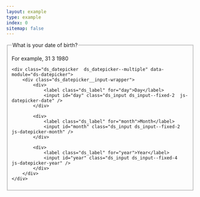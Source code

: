 ```yaml
---
layout: example
type: example
index: 0
sitemap: false
---
```


<style>

.ds_datepicker {
    margin-bottom: 24px;
}   

.ds_datepicker__input-wrapper {
    display: flex;
    gap: 1rem;
    margin-bottom: 1.5rem;
}

.ds_datepicker .ds_input {
    margin-bottom: 0;
}

</style>



<div class="ds_wrapper">

<fieldset>
    <legend>What is your date of birth?</legend>
    <p class="ds_hint-text">For example, 31 3 1980</p>

    <div class="ds_datepicker  ds_datepicker--multiple" data-module="ds-datepicker">
        <div class="ds_datepicker__input-wrapper">
            <div>
                <label class="ds_label" for="day">Day</label>
                <input id="day" class="ds_input ds_input--fixed-2  js-datepicker-date" />
            </div>

            <div>
                <label class="ds_label" for="month">Month</label>
                <input id="month" class="ds_input ds_input--fixed-2  js-datepicker-month" />
            </div>

            <div>
                <label class="ds_label" for="year">Year</label>
                <input id="year" class="ds_input ds_input--fixed-4  js-datepicker-year" />
            </div>
        </div>
    </div>
</fieldset>

</div>






<script>

class DSDatePicker2 {
    constructor(el, options = {}) {
        if (!el) {
            return;
        }

        this.datePickerParent = el;
        this.inputElement = this.datePickerParent.querySelector('input');
        this.isMultipleInput = el.classList.contains('ds_datepicker--multiple');
        this.dateInput = el.querySelector('.js-datepicker-date');
        this.monthInput = el.querySelector('.js-datepicker-month');
        this.yearInput = el.querySelector('.js-datepicker-year');

        this.dayLabels = ['Sunday', 'Monday', 'Tuesday', 'Wednesday', 'Thursday', 'Friday', 'Saturday'];
        this.monthLabels = ['January', 'February', 'March', 'April', 'May', 'June', 'July', 'August', 'September', 'October', 'November', 'December'];

        this.currentDate = new Date();
        this.currentDate.setHours(0, 0, 0, 0);
        this.calendarDays = [];
        this.imagePath = options.imagePath || '/assets/images/icons/';

        this.keycodes = {
            'tab': 9,
            'esc': 27,
            'pageup': 33,
            'pagedown': 34,
            'end': 35,
            'home': 36,
            'left': 37,
            'up': 38,
            'right': 39,
            'down': 40
        };

        if (options.minDate) {
            this.setMinDate(options.minDate);
        }

        if (options.maxDate) {
            this.setMaxDate(options.maxDate);
        }
    }

    init() {
        if (!this.inputElement || this.datePickerParent.classList.contains('js-initialised')) {
            return;
        }

        // insert calendar button
        const calendarButtonTempContainer = document.createElement('div');
        calendarButtonTempContainer.innerHTML = this.buttonTemplate();
        this.calendarButtonElement = calendarButtonTempContainer.firstChild;
        this.calendarButtonElement.setAttribute('data-button', `datepicker-${this.inputElement.id}-toggle`);

        if (this.isMultipleInput) {
            this.inputElement.parentNode.parentNode.appendChild(this.calendarButtonElement);
        } else {
            this.inputElement.parentNode.appendChild(this.calendarButtonElement);
            this.inputElement.parentNode.classList.add('ds_input__wrapper--has-icon');
        }

        // insert dialog template
        const dialog = document.createElement('div');
        dialog.id = 'datepicker-' + parseInt(Math.random() * 1000000, 10);
        dialog.titleId = 'datepicker-title-' + parseInt(Math.random() * 1000000, 10);
        dialog.setAttribute('class', 'ds_datepicker__dialog  datepickerDialog');
        dialog.setAttribute('role', 'dialog');
        dialog.setAttribute('aria-modal', 'true');
        dialog.setAttribute('aria-labelledby', dialog.titleId);
        dialog.innerHTML = this.dialogTemplate(dialog.titleId);

        this.dialogElement = dialog;
        this.datePickerParent.appendChild(dialog);

        this.dialogTitleNode = this.dialogElement.querySelector('.js-datepicker-month-year');

        this.setMinAndMaxDatesOnCalendar();

        // create calendar
        const tbody = this.datePickerParent.querySelector('tbody');
        let dayCount = 0;
        for (let i = 0; i < 6; i++) {
            // create row
            const row = tbody.insertRow(i);

            for (let j = 0; j < 7; j++) {
                // create cell (day)
                const cell = document.createElement('td');
                const dateButton = document.createElement('button');
                dateButton.dataset.form = 'date-select';

                cell.appendChild(dateButton);
                row.appendChild(cell);

                const calendarDay = new DSCalendarDay(dateButton, dayCount, i, j, this);
                calendarDay.init();
                this.calendarDays.push(calendarDay);
                dayCount++;
            }
        }

        // add event listeners
        this.prevMonthButton = this.dialogElement.querySelector('.js-datepicker-prev-month');
        this.prevYearButton = this.dialogElement.querySelector('.js-datepicker-prev-year');
        this.nextMonthButton = this.dialogElement.querySelector('.js-datepicker-next-month');
        this.nextYearButton = this.dialogElement.querySelector('.js-datepicker-next-year');
        this.prevMonthButton.addEventListener('click', (event) => this.focusPreviousMonth(event, false));
        this.prevYearButton.addEventListener('click', (event) => this.focusPreviousYear(event, false));
        this.nextMonthButton.addEventListener('click', (event) => this.focusNextMonth(event, false));
        this.nextYearButton.addEventListener('click', (event) => this.focusNextYear(event, false));

        this.cancelButton = this.dialogElement.querySelector('.js-datepicker-cancel');
        this.okButton = this.dialogElement.querySelector('.js-datepicker-ok');
        this.cancelButton.addEventListener('click', (event) => { event.preventDefault(); this.closeDialog(event); });
        this.okButton.addEventListener('click', () => this.selectDate(this.currentDate));

        const dialogButtons = this.dialogElement.querySelectorAll('button:not([disabled="true"])');
        this.firstButtonInDialog = dialogButtons[0];
        this.lastButtonInDialog = dialogButtons[dialogButtons.length - 1];
        this.firstButtonInDialog.addEventListener('keydown', (event) => this.firstButtonKeyup(event));
        this.lastButtonInDialog.addEventListener('keydown', (event) => this.lastButtonKeyup(event));

        this.calendarButtonElement.addEventListener('click', (event) => this.toggleDialog(event));

        document.body.addEventListener('mouseup', (event) => this.backgroundClick(event));

        // populates calendar with inital dates, avoids Wave errors about null buttons
        this.updateCalendar();

        this.datePickerParent.classList.add('js-initialised');
    }

    buttonTemplate() {
        return `<button class="ds_button  ds_button--icon-only  ds_datepicker__button  ds_no-margin  js-calendar-button">
            <span class="visually-hidden">Choose date</span>
            <svg class="ds_icon" aria-hidden="true" role="img"><use href="${this.imagePath}icons.stack.svg#calendar_today"></use></svg>
        </button>
        `;
    }

    dialogTemplate(titleId) {
        return `<div class="ds_datepicker__dialog__header ">
        <div class="ds_datepicker__dialog__navbuttons">
            <button class="ds_button  ds_button--icon-only  js-datepicker-prev-year" aria-label="previous year" data-button="button-datepicker-prevyear">
                <span class="visually-hidden">Previous year</span>
                <svg focusable="false" class="ds_icon" aria-hidden="true" role="img"><use href="${this.imagePath}icons.stack.svg#double_chevron_left"></use></svg>
            </button>

            <button class="ds_button  ds_button--icon-only  js-datepicker-prev-month" aria-label="previous month" data-button="button-datepicker-prevmonth">
                <span class="visually-hidden">Previous month</span>
                <svg focusable="false" class="ds_icon" aria-hidden="true" role="img"><use href="${this.imagePath}icons.stack.svg#chevron_left"></use></svg>
            </button>
        </div>

        <h2 id="${titleId}" class="ds_datepicker__dialog__title  js-datepicker-month-year">June 2020</h2>

        <div class="ds_datepicker__dialog__navbuttons">
            <button class="ds_button  ds_button--icon-only  js-datepicker-next-month" aria-label="next month" data-button="button-datepicker-nextmonth">
                <span class="visually-hidden">Next month</span>
                <svg focusable="false" class="ds_icon" aria-hidden="true" role="img"><use href="${this.imagePath}icons.stack.svg#chevron_right"></use></svg>
            </button>

            <button class="ds_button  ds_button--icon-only  js-datepicker-next-year" aria-label="next year" data-button="button-datepicker-nextyear">
                <span class="visually-hidden">Next year</span>
                <svg focusable="false" class="ds_icon" aria-hidden="true" role="img"><use href="${this.imagePath}icons.stack.svg#double_chevron_right"></use></svg>
            </button>
        </div>
      </div>

      <table class="ds_datepicker__dialog__table  js-datepicker-grid" role="grid" aria-labelledby="${titleId}">
      <caption class="ds_datepicker__dialog__table-caption">You can use the cursor keys to select a date</caption>
      <thead>
          <tr>
          <th scope="col">
            <span aria-hidden="true">Su</span>
            <span class="visually-hidden">Sunday</span>
          </th>
          <th scope="col">
            <span aria-hidden="true">Mo</span>
            <span class="visually-hidden">Monday</span>
          </th>
          <th scope="col">
            <span aria-hidden="true">Tu</span>
            <span class="visually-hidden">Tuesday</span>
          </th>
          <th scope="col">
            <span aria-hidden="true">We</span>
            <span class="visually-hidden">Wednesday</span>
          </th>
          <th scope="col">
            <span aria-hidden="true">Th</span>
            <span class="visually-hidden">Thursday</span>
          </th>
          <th scope="col">
            <span aria-hidden="true">Fr</span>
            <span class="visually-hidden">Friday</span>
          </th>
          <th scope="col">
            <span aria-hidden="true">Sa</span>
            <span class="visually-hidden">Saturday</span>
          </th>
          </tr>
      </thead>

      <tbody></tbody>
      </table>

      <div class="ds_datepicker__dialog__buttongroup">
      <button type="button" class="ds_button  ds_button--small  ds_button--cancel  js-datepicker-cancel" value="cancel" data-button="button-datepicker-cancel">Cancel</button>
      <button type="button" class="ds_button  ds_button--small  js-datepicker-ok" value="ok" data-button="button-datepicker-ok">OK</button>
      </div>`;
    }

    leadingZeroes(value, length = 2) {
        let ret = value.toString();

        while (ret.length < length) {
            ret = '0' + ret.toString();
        }

        return ret;
    }

    setMinDate(date) {
        this.inputElement.dataset.mindate = this.formattedDateFromDate(date);
    }

    setMaxDate(date) {
        this.inputElement.dataset.maxdate = this.formattedDateFromDate(date);
    }

    setMinAndMaxDatesOnCalendar() {
        if (this.inputElement.dataset.mindate) {
            this.minDate = this.formattedDateFromString(this.inputElement.dataset.mindate, null);
            if (this.minDate && this.currentDate < this.minDate) {
                this.currentDate = this.minDate;
            }
        }

        if (this.inputElement.dataset.maxdate) {
            this.maxDate = this.formattedDateFromString(this.inputElement.dataset.maxdate, null);
            if (this.maxDate && this.currentDate > this.maxDate) {
                this.currentDate = this.maxDate;
            }
        }
    }

    formattedDateFromString(dateString, fallback = new Date()) {
        let formattedDate = null;
        const parts = dateString.split('/');

        if (dateString.match(/\d{1,4}\/\d{1,2}\/\d{1,4}/)) {
            switch (this.inputElement.dataset.dateformat) {
            case 'YMD':
                formattedDate = new Date(`${parts[1]}/${parts[2]}/${parts[0]}`);
                break;
            case 'MDY':
                formattedDate = new Date(`${parts[0]}/${parts[1]}/${parts[2]}`);
                break;
            case 'DMY':
            default:
                formattedDate = new Date(`${parts[1]}/${parts[0]}/${parts[2]}`);
                break;
            }
        }

        if (formattedDate instanceof Date && !isNaN(formattedDate)) {
            return formattedDate;
        } else {
            return fallback;
        }
    }

    formattedDateFromDate(date) {
        let formattedDate = null;

        switch (this.inputElement.dataset.dateformat) {
        case 'YMD':
            formattedDate = `${date.getFullYear()}/${this.leadingZeroes(date.getMonth() + 1)}/${this.leadingZeroes(date.getDate())}`;
            break;
        case 'MDY':
            formattedDate = `${this.leadingZeroes(date.getMonth() + 1)}/${this.leadingZeroes(date.getDate())}/${date.getFullYear()}`;
            break;
        case 'DMY':
        default:
            formattedDate = `${this.leadingZeroes(date.getDate())}/${this.leadingZeroes(date.getMonth() + 1)}/${date.getFullYear()}`;
            break;
        }

        return formattedDate;
    }

    backgroundClick(event) {
        if (this.isOpen() &&
            !this.dialogElement.contains(event.target) &&
            !this.inputElement.contains(event.target) &&
            !this.calendarButtonElement.contains(event.target)) {

            event.preventDefault();
            this.closeDialog();
        }
    }

    formattedDateHuman(date) {
        return `${this.dayLabels[date.getDay()]} ${date.getDate()} ${this.monthLabels[date.getMonth()]} ${date.getFullYear()}`;
    }

    firstButtonKeyup(event) {
        if (event.keyCode === this.keycodes.tab && event.shiftKey) {
            this.lastButtonInDialog.focus();
            event.preventDefault();
        }
    }

    lastButtonKeyup(event) {
        if (event.keyCode === this.keycodes.tab && !event.shiftKey) {
            this.firstButtonInDialog.focus();
            event.preventDefault();
        }
    }

    // render calendar
    updateCalendar() {
        this.dialogTitleNode.innerHTML = `${this.monthLabels[this.currentDate.getMonth()]} ${this.currentDate.getFullYear()}`;

        let day = this.currentDate;

        const firstOfMonth = new Date(day.getFullYear(), day.getMonth(), 1);
        const dayOfWeek = firstOfMonth.getDay();

        firstOfMonth.setDate(firstOfMonth.getDate() - dayOfWeek);

        const thisDay = new Date(firstOfMonth);

        // loop through our days
        for (let i = 0; i < this.calendarDays.length; i++) {
            let hidden = thisDay.getMonth() !== day.getMonth();

            let disabled;

            if (thisDay < this.minDate) {
                disabled = true;
            }
            if (thisDay > this.maxDate) {
                disabled = true;
            }

            this.calendarDays[i].update(thisDay, hidden, disabled);

            thisDay.setDate(thisDay.getDate() + 1);
        }
    }

    setCurrentDate(focus = true) {
        const currentDate = this.currentDate;

        this.calendarDays.forEach((calendarDay) => {
            calendarDay.button.setAttribute('tabindex', -1);
            calendarDay.button.classList.remove('ds_selected');
            const calendarDayDate = calendarDay.date;
            calendarDayDate.setHours(0, 0, 0, 0);

            const today = new Date();
            today.setHours(0, 0, 0, 0);

            if (calendarDayDate.getTime() === currentDate.getTime() && !calendarDay.disabled) {
                if (focus) {
                    calendarDay.button.setAttribute('tabindex', 0);
                    calendarDay.button.focus();
                    calendarDay.button.classList.add('ds_selected');
                }
            }

            if (this.inputDate && calendarDayDate.getTime() === this.inputDate.getTime()) {
                calendarDay.button.classList.add('ds_datepicker__current');
                calendarDay.button.setAttribute('aria-selected', true);
            } else {
                calendarDay.button.classList.remove('ds_datepicker__current');
                calendarDay.button.removeAttribute('aria-selected');
            }

            if (calendarDayDate.getTime() === today.getTime()) {
                calendarDay.button.classList.add('ds_datepicker__today');
            } else {
                calendarDay.button.classList.remove('ds_datepicker__today');
            }
        });

        // if no date is tab-able, make the first non-disabled date tab-able
        if (!focus) {
            const enabledDays = this.calendarDays.filter(calendarDay => {
                return window.getComputedStyle(calendarDay.button).display === 'block' && !calendarDay.button.disabled;
            });

            enabledDays[0].button.setAttribute('tabindex', 0);

            this.currentDate = enabledDays[0].date;
        }
    }

    selectDate(date) {
        this.calendarButtonElement.querySelector('span').innerText = `Choose date. Selected date is ${this.formattedDateHuman(date)}`;
        this.setDate(date);

        const changeEvent = document.createEvent('Event');
        changeEvent.initEvent('change', true, true);
        this.inputElement.dispatchEvent(changeEvent);

        this.closeDialog();
    }

    setDate(date) {
        if (this.isMultipleInput) {
            this.dateInput.value = date.getDate();
            this.monthInput.value = date.getMonth() + 1;
            this.yearInput.value = date.getFullYear();
        } else {
            this.inputElement.value = `${this.leadingZeroes(date.getDate())}/${this.leadingZeroes(date.getMonth() + 1)}/${date.getFullYear()}`;

            switch (this.inputElement.dataset.dateformat) {
            case 'YMD':
                this.inputElement.value = `${date.getFullYear()}/${this.leadingZeroes(date.getMonth() + 1)}/${this.leadingZeroes(date.getDate())}`;
                break;
            case 'MDY':
                this.inputElement.value = `${this.leadingZeroes(date.getMonth() + 1)}/${this.leadingZeroes(date.getDate())}/${date.getFullYear()}`;
                break;
            case 'DMY':
            default:
                this.inputElement.value = `${this.leadingZeroes(date.getDate())}/${this.leadingZeroes(date.getMonth() + 1)}/${date.getFullYear()}`;
                break;
            }
        }
    }

    isOpen() {
        return this.dialogElement.classList.contains('ds_datepicker__dialog--open');
    }

    toggleDialog(event) {
        event.preventDefault();
        if (this.isOpen()) {
            this.closeDialog();
        } else {
            this.setMinAndMaxDatesOnCalendar();
            this.openDialog();
        }
    }

    openDialog() {
        // display the dialog
        this.dialogElement.style.display = 'block';
        this.dialogElement.classList.add('ds_datepicker__dialog--open');

        // position the dialog
        let leftOffset;

        // get the date from the input element(s)
        let dateAsString;

        if (this.isMultipleInput) {
            leftOffset = `${this.calendarButtonElement.offsetLeft + this.calendarButtonElement.offsetWidth + 16}px`;
            dateAsString = `${this.dateInput.value}/${this.monthInput.value}/${this.yearInput.value}`;
        } else {
            leftOffset = `${this.inputElement.offsetWidth + 16}px`;
            dateAsString = this.inputElement.value;
        }

        this.dialogElement.style.left = leftOffset;

        if (dateAsString.match(/^\d{1,2}\/\d{1,2}\/\d{4}$/)) {
            this.inputDate = this.formattedDateFromString(dateAsString);
            this.currentDate = this.inputDate;
        }

        this.updateCalendar();
        this.setCurrentDate();
    }

    closeDialog() {
        this.dialogElement.style.display = 'none';
        this.dialogElement.classList.remove('ds_datepicker__dialog--open');
        this.calendarButtonElement.focus();
    }

    goToDate(date, focus) {
        if (this.minDate && this.minDate > date) {
            date = this.minDate;
        }

        if (this.maxDate && this.maxDate < date) {
            date = this.maxDate;
        }

        const current = this.currentDate;

        this.currentDate = date;

        if (current.getMonth() !== this.currentDate.getMonth() || current.getFullYear() !== this.currentDate.getFullYear()) {
            this.updateCalendar();
        }

        this.setCurrentDate(focus);
    }

    // day navigation
    focusNextDay () {
        const date = new Date(this.currentDate);
        date.setDate(date.getDate() + 1);
        this.goToDate(date);
    }

    focusPreviousDay () {
        const date = new Date(this.currentDate);
        date.setDate(date.getDate() - 1);
        this.goToDate(date);
    }

    // week navigation
    focusNextWeek () {
        const date = new Date(this.currentDate);
        date.setDate(date.getDate() + 7);
        this.goToDate(date);
    }

    focusPreviousWeek () {
        const date = new Date(this.currentDate);
        date.setDate(date.getDate() - 7);
        this.goToDate(date);
    }

    focusFirstDayOfWeek () {
        const date = new Date(this.currentDate);
        date.setDate(date.getDate() - date.getDay());
        this.goToDate(date);
    }

    focusLastDayOfWeek () {
        const date = new Date(this.currentDate);
        date.setDate(date.getDate() - date.getDay() + 6);
        this.goToDate(date);
    }

    // month navigation
    focusNextMonth(event, focus = true) {
        event.preventDefault();
        const date = new Date(this.currentDate);
        date.setMonth(date.getMonth() + 1);
        this.goToDate(date, focus);
    }

    focusPreviousMonth (event, focus = true) {
        event.preventDefault();
        const date = new Date(this.currentDate);
        date.setMonth(date.getMonth() - 1);
        this.goToDate(date, focus);
    }

    // year navigation
    focusNextYear (event, focus = true) {
        event.preventDefault();
        const date = new Date(this.currentDate);
        date.setFullYear(date.getFullYear() + 1);
        this.goToDate(date, focus);
    }

    focusPreviousYear (event, focus = true) {
        event.preventDefault();
        const date = new Date(this.currentDate);
        date.setFullYear(date.getFullYear() - 1);
        this.goToDate(date, focus);
    }
}

class DSCalendarDay {
    constructor(button, index, row, column, picker) {
        this.index = index;
        this.row = row;
        this.column = column;
        this.button = button;
        this.picker = picker;

        this.date = new Date();
    }

    init() {
        this.button.addEventListener('keydown', this.keyPress.bind(this));
        this.button.addEventListener('click', this.click.bind(this));
    }

    update(day, hidden, disabled) {
        this.button.innerHTML = day.getDate();
        this.date = new Date(day);

        if (disabled) {
            this.button.setAttribute('disabled', true);
        } else {
            this.button.removeAttribute('disabled');
        }

        if (hidden) {
            this.button.style.display = 'none';
        } else {
            this.button.style.display = 'block';
        }
    }

    click(event) {
        this.picker.goToDate(this.date);
        this.picker.selectDate(this.date);

        event.stopPropagation();
        event.preventDefault();
    }

    keyPress(event) {
        let calendarNavKey = true;

        switch (event.keyCode) {
        case this.picker.keycodes.left:
            this.picker.focusPreviousDay();
            break;
        case this.picker.keycodes.right:
            this.picker.focusNextDay();
            break;
        case this.picker.keycodes.up:
            this.picker.focusPreviousWeek();
            break;
        case this.picker.keycodes.down:
            this.picker.focusNextWeek();
            break;
        case this.picker.keycodes.home:
            this.picker.focusFirstDayOfWeek();
            break;
        case this.picker.keycodes.end:
            this.picker.focusLastDayOfWeek();
            break;
        case this.picker.keycodes.pageup:
            event.shiftKey ? this.picker.focusPreviousYear(event) : this.picker.focusPreviousMonth(event);
            break;
        case this.picker.keycodes.pagedown:
            event.shiftKey ? this.picker.focusNextYear(event) : this.picker.focusNextMonth(event);
            break;
        case this.picker.keycodes.esc:
            this.picker.closeDialog();
            break;
        default:
            calendarNavKey = false;
            break;
        }

        if (calendarNavKey) {
            event.preventDefault();
            event.stopPropagation();
        }
    }
}

const datepickerElement = document.querySelector('[data-module="ds-datepicker"]');
const datepickerModule = new DSDatePicker2(datepickerElement);

</script>
